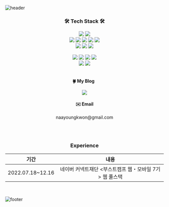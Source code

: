 ![header](https://capsule-render.vercel.app/api?type=Waving&color=47c7c8&height=200&section=header&text=Nayoung%20Kwon&fontSize=60&fontColor=ffffff)

<div align="center"> <h3> 🛠 Tech Stack 🛠</h3> </div>


<div align="center">
  <img src="https://img.shields.io/badge/JavaScript-F7DF1E?style=flat-square&logo=JavaScript&logoColor=white" />
  <img src="https://img.shields.io/badge/TypeScript-3178C6?style=flat-square&logo=TypeScript&logoColor=white" />
</br>
  <img src="https://img.shields.io/badge/Node.js-339933?style=flat-square&logo=Node.js&logoColor=white" />
  <img src="https://img.shields.io/badge/NestJS-E0234E?style=flat-square&logo=NestJS&logoColor=white" />
  <img src="https://img.shields.io/badge/MySQL-4479A1?style=flat-square&logo=MySQL&logoColor=white" />
  <img src="https://img.shields.io/badge/MongoDB-47A248?style=flat-square&logo=MongoDB&logoColor=white" />
  <img src="https://img.shields.io/badge/Redis-DC382D?style=flat-square&logo=Redis&logoColor=white" />
</br>
  <img src="https://img.shields.io/badge/NGINX-009639?style=flat-square&logo=NGINX&logoColor=white" />
  <img src="https://img.shields.io/badge/Docker-2496ED?style=flat-square&logo=Docker&logoColor=white" />
  <img src="https://img.shields.io/badge/PM2-2B037A?style=flat-square&logo=PM2&logoColor=white" />
</br>
</br>
  <img src="https://img.shields.io/badge/HTML5-E34F26?style=flat-square&logo=HTML5&logoColor=white" />
  <img src="https://img.shields.io/badge/CSS3-1572B6?style=flat-square&logo=CSS3&logoColor=white" />
  <img src="https://img.shields.io/badge/React-61DAFB?style=flat-square&logo=React&logoColor=white" />
   <img src="https://img.shields.io/badge/Sass-CC6699?style=flat-square&logo=Sass&logoColor=white" />
</br>
  <img src="https://img.shields.io/badge/C-A8B9CC?style=flat-square&logo=C&logoColor=white" />
  <img src="https://img.shields.io/badge/Python-3776AB?style=flat-square&logo=Python&logoColor=white" />
</div> 
</br>
<div align="center">
	<h4> 🍀 My Blog &nbsp; </h4> <a href="https://velog.io/@kny8092"><img src="https://img.shields.io/badge/Velog-20C997?style=flat-square&logo=velog&logoColor=white" /></a> 
	<h4> ✉️ Email </h4>  naayoungkwon@gmail.com


</br></br>

<h3> Experience </h3>

기간|내용|
|:---:|:---:|
|2022.07.18~12.16|네이버 커넥트재단 <부스트캠프 웹・모바일 7기> 웹 풀스택|

</br>
</div>


![footer](https://capsule-render.vercel.app/api?type=Waving&color=47c7c8&height=100&section=footer&fontSize=60)
